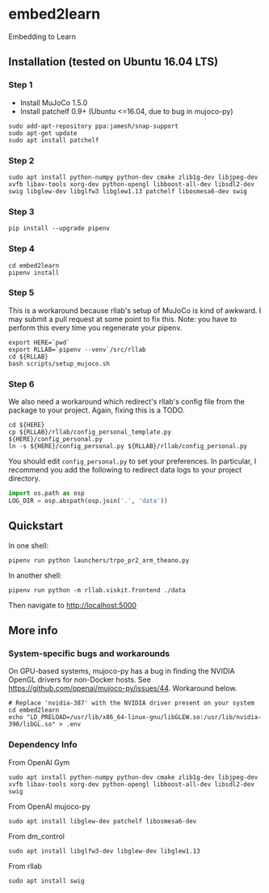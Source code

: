 # embed2learn
Embedding to Learn

## Installation (tested on Ubuntu 16.04 LTS)

### Step 1
* Install MuJoCo 1.5.0
* Install patchelf 0.9+ (Ubuntu <=16.04, due to bug in mujoco-py)
 ```shell
 sudo add-apt-repository ppa:jamesh/snap-support
 sudo apt-get update
 sudo apt install patchelf
 ```

### Step 2
```shell
sudo apt install python-numpy python-dev cmake zlib1g-dev libjpeg-dev xvfb libav-tools xorg-dev python-opengl libboost-all-dev libsdl2-dev swig libglew-dev libglfw3 libglew1.13 patchelf libosmesa6-dev swig
```

### Step 3
```shell
pip install --upgrade pipenv
```

### Step 4
```shell
cd embed2learn
pipenv install
```

### Step 5
This is a workaround because rllab's setup of MuJoCo is kind of awkward. I may submit a pull request at some point to fix this. Note: you have to perform this every time you regenerate your pipenv.
```shell
export HERE=`pwd`
export RLLAB=`pipenv --venv`/src/rllab
cd ${RLLAB}
bash scripts/setup_mujoco.sh
```

### Step 6
We also need a workaround which redirect's rllab's config file from the package to your project. Again, fixing this is a TODO.
```shell
cd ${HERE}
cp ${RLLAB}/rllab/config_personal_template.py ${HERE}/config_personal.py
ln -s ${HERE}/config_personal.py ${RLLAB}/rllab/config_personal.py
```

You should edit `config_personal.py` to set your preferences. In particular, I recommend you add the following to redirect data logs to your project directory.
```python
import os.path as osp
LOG_DIR = osp.abspath(osp.join('.', 'data'))
```

## Quickstart
In one shell:
```shell
pipenv run python launchers/trpo_pr2_arm_theano.py
```
In another shell:
```shell
pipenv run python -m rllab.viskit.frontend ./data
```
Then navigate to [http://localhost:5000](http://localhost:5000)

## More info
### System-specific bugs and workarounds
On GPU-based systems, mujoco-py has a bug in finding the NVIDIA OpenGL drivers for non-Docker hosts. See https://github.com/openai/mujoco-py/issues/44. Workaround below.
```shell
# Replace 'nvidia-387' with the NVIDIA driver present on your system
cd embed2learn
echo "LD_PRELOAD=/usr/lib/x86_64-linux-gnu/libGLEW.so:/usr/lib/nvidia-390/libGL.so" > .env
```

### Dependency Info
From OpenAI Gym
```shell
sudo apt install python-numpy python-dev cmake zlib1g-dev libjpeg-dev xvfb libav-tools xorg-dev python-opengl libboost-all-dev libsdl2-dev swig
```
From OpenAI mujoco-py
```shell
sudo apt install libglew-dev patchelf libosmesa6-dev
```
From dm_control
```shell
sudo apt install libglfw3-dev libglew-dev libglew1.13
```

From rllab
```shell
sudo apt install swig
```
